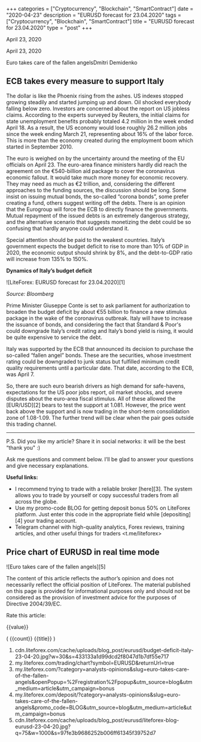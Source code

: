 +++
categories = ["Cryptocurrency", "Blockchain", "SmartContract"]
date = "2020-04-23"
description = "EURUSD forecast for 23.04.2020"
tags = ["Cryptocurrency", "Blockchain", "SmartContract"]
title = "EURUSD forecast for 23.04.2020"
type = "post"
+++

April 23, 2020

April 23, 2020

Euro takes care of the fallen angelsDmitri Demidenko

## ECB takes every measure to support Italy

The dollar is like the Phoenix rising from the ashes. US indexes stopped
growing steadily and started jumping up and down. Oil shocked everybody
falling below zero. Investors are concerned about the report on US
jobless claims. According to the experts surveyed by Reuters, the
initial claims for state unemployment benefits probably totaled 4.2
million in the week ended April 18. As a result, the US economy would
lose roughly 26.2 million jobs since the week ending March 21,
representing about 16% of the labor force. This is more than the economy
created during the employment boom which started in September 2010.

The euro is weighed on by the uncertainty around the meeting of the EU
officials on April 23. The euro-area finance ministers hardly did reach
the agreement on the €540-billion aid package to cover the coronavirus
economic fallout. It would take much more money for economic recovery.
They may need as much as €2 trillion, and, considering the different
approaches to the funding sources, the discussion should be long. Some
insist on issuing mutual bonds, the so-called “corona bonds”, some
prefer creating a fund, others suggest writing off the debts. There is
an opinion that the Eurogroup will force the ECB to directly finance the
governments. Mutual repayment of the issued debts is an extremely
dangerous strategy, and the alternative scenario that suggests
monetizing the debt could be so confusing that hardly anyone could
understand it.

Special attention should be paid to the weakest countries. Italy’s
government expects the budget deficit to rise to more than 10% of GDP in
2020, the economic output should shrink by 8%, and the debt-to-GDP ratio
will increase from 135% to 150%.

 **Dynamics of Italy’s budget deficit**

![LiteForex: EURUSD forecast for 23.04.2020][1]

 _Source: Bloomberg_

Prime Minister Giuseppe Conte is set to ask parliament for authorization
to broaden the budget deficit by about €55 billion to finance a new
stimulus package in the wake of the coronavirus outbreak. Italy will
have to increase the issuance of bonds, and considering the fact that
Standard & Poor's could downgrade Italy’s credit rating and Italy’s bond
yield is rising, it would be quite expensive to service the debt.

Italy was supported by the ECB that announced its decision to purchase
the so-called “fallen angel” bonds. These are the securities, whose
investment rating could be downgraded to junk status but fulfilled
minimum credit quality requirements until a particular date. That date,
according to the ECB, was April 7.

So, there are such euro bearish drivers as high demand for safe-havens,
expectations for the US poor jobs report, oil market shocks, and severe
disputes about the euro-area fiscal stimulus. All of these allowed the
[EUR/USD][2] bears to test the support at 1.081. However, the price went
back above the support and is now trading in the short-term
consolidation zone of 1.08-1.09. The further trend will be clear when
the pair goes outside this trading channel.

* * *

P.S. Did you like my article? Share it in social networks: it will be
the best “thank you" :)

Ask me questions and comment below. I’ll be glad to answer your
questions and give necessary explanations.

 **Useful links:**

  * I recommend trying to trade with a reliable broker [here][3]. The system allows you to trade by yourself or copy successful traders from all across the globe.
  * Use my promo-code BLOG for getting deposit bonus 50% on LiteForex platform. Just enter this code in the appropriate field while [depositing][4] your trading account.
  * Telegram channel with high-quality analytics, Forex reviews, training articles, and other useful things for traders <t.me/liteforex>

## Price chart of EURUSD in real time mode

![Euro takes care of the fallen angels][5]

The content of this article reflects the author’s opinion and does not
necessarily reflect the official position of LiteForex. The material
published on this page is provided for informational purposes only and
should not be considered as the provision of investment advice for the
purposes of Directive 2004/39/EC.

Rate this article:

{{value}}

( {{count}} {{title}} )

   1. cdn.liteforex.com/cache/uploads/blog_post/eurusd/budget-deficit-italy-23-04-20.jpg?w=30&s=433133a1d99dcd2f8047d1b7df55e717
   2. my.liteforex.com/trading/chart?symbol=EURUSD&returnUrl=true
   3. my.liteforex.com/?category=analysts-opinions&slug=euro-takes-care-of-the-fallen-angels&openPopup=%2Fregistration%2Fpopup&utm_source=blog&utm_medium=article&utm_campaign=bonus
   4. my.liteforex.com/deposit/?category=analysts-opinions&slug=euro-takes-care-of-the-fallen-angels&promo_code=BLOG&utm_source=blog&utm_medium=article&utm_campaign=bonus
   5. cdn.liteforex.com/cache/uploads/blog_post/eurusd/liteforex-blog-eurusd-23-04-20.jpg?q=75&w=1000&s=97fe3b9686252b006ff61345f39752d7